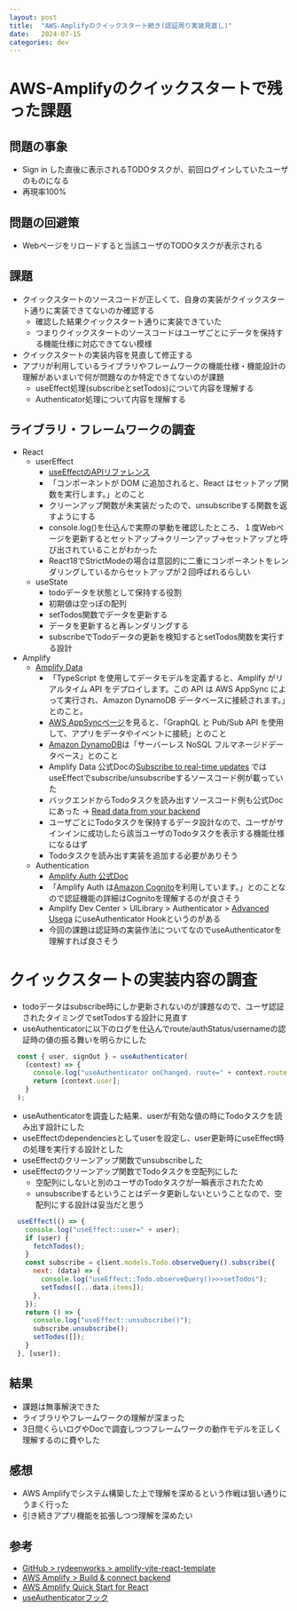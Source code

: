 ```yaml
---
layout: post
title:  "AWS-Amplifyのクイックスタート続き(認証周り実装見直し)"
date:   2024-07-15
categories: dev
---
```


# AWS-Amplifyのクイックスタートで残った課題

## 問題の事象
- Sign in した直後に表示されるTODOタスクが、前回ログインしていたユーザのものになる
- 再現率100%

## 問題の回避策
- Webページをリロードすると当該ユーザのTODOタスクが表示される

## 課題

- クイックスタートのソースコードが正しくて、自身の実装がクイックスタート通りに実装できてないのか確認する
  - 確認した結果クイックスタート通りに実装できていた
  - つまりクイックスタートのソースコードはユーザごとにデータを保持する機能仕様に対応できてない模様
- クイックスタートの実装内容を見直して修正する
- アプリが利用しているライブラリやフレームワークの機能仕様・機能設計の理解があいまいで何が問題なのか特定できてないのが課題
  - useEffect処理(subscribeとsetTodos)について内容を理解する
  - Authenticator処理について内容を理解する

## ライブラリ・フレームワークの調査
- React
  - userEffect
    - [useEffectのAPIリファレンス](https://react.dev/reference/react/useEffect)
    - 「コンポーネントが DOM に追加されると、React はセットアップ関数を実行します。」とのこと
    - クリーンアップ関数が未実装だったので、unsubscribeする関数を返すようにする
    - console.log()を仕込んで実際の挙動を確認したところ、１度Webページを更新するとセットアップ→クリーンアップ→セットアップと呼び出されていることがわかった
    - React18でStrictModeの場合は意図的に二重にコンポーネントをレンダリングしているからセットアップが２回呼ばれるらしい
  - useState
    - todoデータを状態として保持する役割
    - 初期値は空っぽの配列
    - setTodos関数でデータを更新する
    - データを更新すると再レンダリングする
    - subscribeでTodoデータの更新を検知するとsetTodos関数を実行する設計
- Amplify
  - [Amplify Data](https://docs.amplify.aws/react/build-a-backend/data/)
    - 「TypeScript を使用してデータモデルを定義すると、Amplify がリアルタイム API をデプロイします。この API は AWS AppSync によって実行され、Amazon DynamoDB データベースに接続されます。」とのこと。
    - [AWS AppSyncページ](https://aws.amazon.com/jp/appsync/)を見ると、「GraphQL と Pub/Sub API を使用して、アプリをデータやイベントに接続」とのこと
    - [Amazon DynamoDB](https://aws.amazon.com/jp/dynamodb/)は「サーバーレス NoSQL フルマネージドデータベース」とのこと
    - Amplify Data 公式Docの[Subscribe to real-time updates](https://docs.amplify.aws/react/build-a-backend/data/set-up-data/#subscribe-to-real-time-updates) ではuseEffectでsubscribe/unsubscribeするソースコード例が載っていた
    - バックエンドからTodoタスクを読み出すソースコード例も公式Docにあった -> [Read data from your backend](https://docs.amplify.aws/react/build-a-backend/data/set-up-data/#read-data-from-your-backend)
    - ユーザごとにTodoタスクを保持するデータ設計なので、ユーザがサインインに成功したら該当ユーザのTodoタスクを表示する機能仕様になるはず
    - Todoタスクを読み出す実装を追加する必要がありそう
  - Authentication
    - [Amplify Auth 公式Doc](https://docs.amplify.aws/react/build-a-backend/auth/)
    - 「Amplify Auth は[Amazon Cognito](https://aws.amazon.com/jp/cognito/)を利用しています。」とのことなので認証機能の詳細はCognitoを理解するのが良さそう
    - Amplify Dev Center > UILibrary > Authenticator > [Advanced Usega](https://ui.docs.amplify.aws/react/connected-components/authenticator/advanced) にuseAuthenticator Hookというのがある
    - 今回の課題は認証時の実装作法についてなのでuseAuthenticatorを理解すれば良さそう

# クイックスタートの実装内容の調査
- todoデータはsubscribe時にしか更新されないのが課題なので、ユーザ認証されたタイミングでsetTodosする設計に見直す
- useAuthenticatorに以下のログを仕込んでroute/authStatus/usernameの認証時の値の振る舞いを明らかにした
``` javascript
  const { user, signOut } = useAuthenticator(
    (context) => {
      console.log("useAuthenticator onChanged. route=" + context.route + " authStatus=" + context.authStatus + " user:" + context.username);
      return [context.user];
    }
  );
```
- useAuthenticatorを調査した結果、userが有効な値の時にTodoタスクを読み出す設計にした
- useEffectのdependenciesとしてuserを設定し、user更新時にuseEffect時の処理を実行する設計とした
- useEffectのクリーンアップ関数でunsubscribeした
- useEffectのクリーンアップ関数でTodoタスクを空配列にした
  - 空配列にしないと別のユーザのTodoタスクが一瞬表示されたため
  - unsubscribeするということはデータ更新しないということなので、空配列にする設計は妥当だと思う
``` javascript
  useEffect(() => {
    console.log("useEffect::user=" + user);
    if (user) {
      fetchTodos();
    }
    const subscribe = client.models.Todo.observeQuery().subscribe({
      next: (data) => {
        console.log("useEffect::Todo.observeQuery()>>>setTodos");
        setTodos([...data.items]);
      },
    });
    return () => {
      console.log("useEffect::unsubscribe()");
      subscribe.unsubscribe();
      setTodos([]);
    }
  }, [user]);
```

## 結果

- 課題は無事解決できた
- ライブラリやフレームワークの理解が深まった
- 3日間くらいログやDocで調査しつつフレームワークの動作モデルを正しく理解するのに費やした

## 感想

- AWS Amplifyでシステム構築した上で理解を深めるという作戦は狙い通りにうまく行った
- 引き続きアプリ機能を拡張しつつ理解を深めたい

## 参考
- [GitHub > rydeenworks > amplify-vite-react-template](https://github.com/rydeenworks/amplify-vite-react-template)
- [AWS Amplify > Build & connect backend](https://docs.amplify.aws/react/build-a-backend/)
- [AWS Amplify Quick Start for React](https://docs.amplify.aws/react/start/quickstart/)
- [useAuthenticatorフック](https://ui.docs.amplify.aws/react/connected-components/authenticator/advanced)
